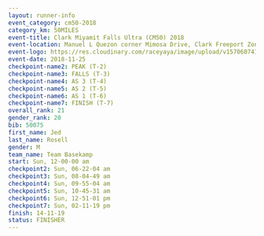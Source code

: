 ```yaml
---
layout: runner-info 
event_category: cm50-2018 
category_km: 50MILES 
event-title: Clark Miyamit Falls Ultra (CM50) 2018 
event-location: Manuel L Quezon corner Mimosa Drive, Clark Freeport Zone, Clark, Pampanga, Philippines 
event-logo: https://res.cloudinary.com/raceyaya/image/upload/v1570607412/logo/cm50_p8ydpq.jpg 
event-date: 2018-11-25 
checkpoint-name2: PEAK (T-2) 
checkpoint-name3: FALLS (T-3) 
checkpoint-name4: AS 3 (T-4) 
checkpoint-name5: AS 2 (T-5) 
checkpoint-name6: AS 1 (T-6) 
checkpoint-name7: FINISH (T-7) 
overall_rank: 21
gender_rank: 20
bib: 50075
first_name: Jed
last_name: Rosell
gender: M
team_name: Team Basekamp
start: Sun, 12-00-00 am
checkpoint2: Sun, 06-22-04 am
checkpoint3: Sun, 08-04-49 am
checkpoint4: Sun, 09-55-04 am
checkpoint5: Sun, 10-45-31 am
checkpoint6: Sun, 12-51-01 pm
checkpoint7: Sun, 02-11-19 pm
finish: 14-11-19
status: FINISHER
---
```

